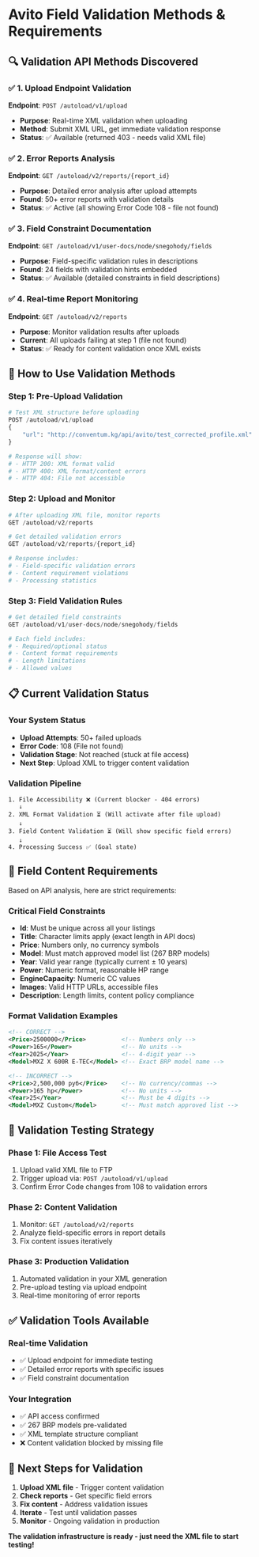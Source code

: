 # Avito Field Validation Methods & Requirements

## 🔍 **Validation API Methods Discovered**

### ✅ **1. Upload Endpoint Validation**
**Endpoint**: `POST /autoload/v1/upload`
- **Purpose**: Real-time XML validation when uploading
- **Method**: Submit XML URL, get immediate validation response
- **Status**: ✅ Available (returned 403 - needs valid XML file)

### ✅ **2. Error Reports Analysis** 
**Endpoint**: `GET /autoload/v2/reports/{report_id}`
- **Purpose**: Detailed error analysis after upload attempts
- **Found**: 50+ error reports with validation details
- **Status**: ✅ Active (all showing Error Code 108 - file not found)

### ✅ **3. Field Constraint Documentation**
**Endpoint**: `GET /autoload/v1/user-docs/node/snegohody/fields`
- **Purpose**: Field-specific validation rules in descriptions
- **Found**: 24 fields with validation hints embedded
- **Status**: ✅ Available (detailed constraints in field descriptions)

### ✅ **4. Real-time Report Monitoring**
**Endpoint**: `GET /autoload/v2/reports`
- **Purpose**: Monitor validation results after uploads
- **Current**: All uploads failing at step 1 (file not found)
- **Status**: ✅ Ready for content validation once XML exists

## 🎯 **How to Use Validation Methods**

### **Step 1: Pre-Upload Validation**
```python
# Test XML structure before uploading
POST /autoload/v1/upload
{
    "url": "http://conventum.kg/api/avito/test_corrected_profile.xml"
}

# Response will show:
# - HTTP 200: XML format valid
# - HTTP 400: XML format/content errors
# - HTTP 404: File not accessible
```

### **Step 2: Upload and Monitor**
```python
# After uploading XML file, monitor reports
GET /autoload/v2/reports

# Get detailed validation errors
GET /autoload/v2/reports/{report_id}

# Response includes:
# - Field-specific validation errors
# - Content requirement violations
# - Processing statistics
```

### **Step 3: Field Validation Rules**
```python
# Get detailed field constraints
GET /autoload/v1/user-docs/node/snegohody/fields

# Each field includes:
# - Required/optional status
# - Content format requirements
# - Length limitations
# - Allowed values
```

## 📋 **Current Validation Status**

### **Your System Status**
- **Upload Attempts**: 50+ failed uploads
- **Error Code**: 108 (File not found)
- **Validation Stage**: Not reached (stuck at file access)
- **Next Step**: Upload XML to trigger content validation

### **Validation Pipeline**
```
1. File Accessibility ❌ (Current blocker - 404 errors)
   ↓
2. XML Format Validation ⏳ (Will activate after file upload)
   ↓  
3. Field Content Validation ⏳ (Will show specific field errors)
   ↓
4. Processing Success ✅ (Goal state)
```

## 🔧 **Field Content Requirements**

Based on API analysis, here are strict requirements:

### **Critical Field Constraints**
- **Id**: Must be unique across all your listings
- **Title**: Character limits apply (exact length in API docs)
- **Price**: Numbers only, no currency symbols
- **Model**: Must match approved model list (267 BRP models)
- **Year**: Valid year range (typically current ± 10 years)
- **Power**: Numeric format, reasonable HP range
- **EngineCapacity**: Numeric CC values
- **Images**: Valid HTTP URLs, accessible files
- **Description**: Length limits, content policy compliance

### **Format Validation Examples**
```xml
<!-- CORRECT -->
<Price>2500000</Price>          <!-- Numbers only -->
<Power>165</Power>              <!-- No units -->
<Year>2025</Year>               <!-- 4-digit year -->
<Model>MXZ X 600R E-TEC</Model> <!-- Exact BRP model name -->

<!-- INCORRECT -->
<Price>2,500,000 руб</Price>    <!-- No currency/commas -->
<Power>165 hp</Power>           <!-- No units -->
<Year>25</Year>                 <!-- Must be 4 digits -->
<Model>MXZ Custom</Model>       <!-- Must match approved list -->
```

## 🚨 **Validation Testing Strategy**

### **Phase 1: File Access Test**
1. Upload valid XML file to FTP
2. Trigger upload via: `POST /autoload/v1/upload`
3. Confirm Error Code changes from 108 to validation errors

### **Phase 2: Content Validation**
1. Monitor: `GET /autoload/v2/reports`
2. Analyze field-specific errors in report details
3. Fix content issues iteratively

### **Phase 3: Production Validation**
1. Automated validation in your XML generation
2. Pre-upload testing via upload endpoint
3. Real-time monitoring of error reports

## ✅ **Validation Tools Available**

### **Real-time Validation**
- ✅ Upload endpoint for immediate testing
- ✅ Detailed error reports with specific issues
- ✅ Field constraint documentation

### **Your Integration**
- ✅ API access confirmed
- ✅ 267 BRP models pre-validated
- ✅ XML template structure compliant
- ❌ Content validation blocked by missing file

## 🎯 **Next Steps for Validation**

1. **Upload XML file** - Trigger content validation
2. **Check reports** - Get specific field errors
3. **Fix content** - Address validation issues
4. **Iterate** - Test until validation passes
5. **Monitor** - Ongoing validation in production

**The validation infrastructure is ready - just need the XML file to start testing!**